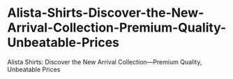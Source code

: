 # Alista-Shirts-Discover-the-New-Arrival-Collection-Premium-Quality-Unbeatable-Prices
Alista Shirts: Discover the New Arrival Collection—Premium Quality, Unbeatable Prices
